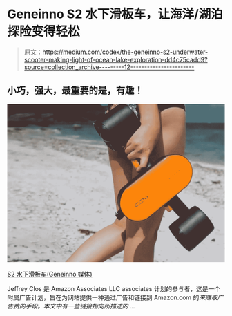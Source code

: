 # Geneinno S2 水下滑板车，让海洋/湖泊探险变得轻松

> 原文：<https://medium.com/codex/the-geneinno-s2-underwater-scooter-making-light-of-ocean-lake-exploration-dd4c75cadd9?source=collection_archive---------12----------------------->

## 小巧，强大，最重要的是，有趣！

![](img/53113959cd37c4062b833a8990445522.png)

[S2 水下滑板车(Geneinno 媒体)](https://i.shgcdn.com/05a61f69-0e21-4db8-a60b-0d2ca86bda58/-/format/auto/-/preview/3000x3000/-/quality/lighter/)

Jeffrey Clos 是 Amazon Associates LLC associates 计划的参与者，这是一个附属广告计划，旨在为网站提供一种通过广告和链接到 Amazon.com 的[](http://amazon.com/)**来赚取广告费的手段。本文中有一些链接指向所描述的* …*